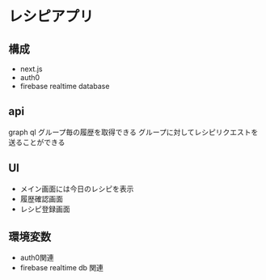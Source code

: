 # レシピアプリ

## 構成

- next.js
- auth0
- firebase realtime database

## api
graph ql
グループ毎の履歴を取得できる
グループに対してレシピリクエストを送ることができる

## UI
- メイン画面には今日のレシピを表示
- 履歴確認画面
- レシピ登録画面

## 環境変数
- auth0関連
- firebase realtime db 関連



